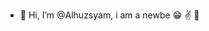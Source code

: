 - 👋 Hi, I’m @Alhuzsyam, i am a newbe 😁 ✌️ 🚀 
<!-- - I’m Single actualy 🫶🏻 😁 -->
<!-- - I’m looking for a girlfriend  👧  -->
<!---
Alhuzsyam/Alhuzsyam is a ✨ special ✨ repository because its `README.md` (this file) appears on your GitHub profile.
You can click the Preview link to take a look at your changes.
--->
